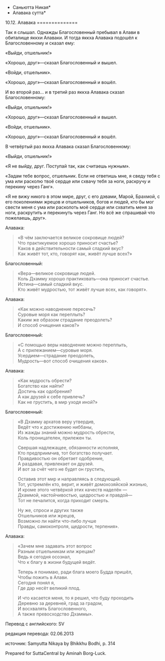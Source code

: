 * Саньютта Никая*
* Алавака сутта*

10\.12\. Алавака
\=\=\=\=\=\=\=\=\=\=\=\=\=\=

Так я слышал\. Однажды Благословенный пребывал в Алави в обиталище яккхи Алаваки\. И тогда яккха Алавака подошёл к Благословенному и сказал ему:

«Выйди, отшельник\!»

«Хорошо, друг»—сказал Благословенный и вышел\.

«Войди, отшельник»\.

«Хорошо, друг»—сказал Благословенный и вошёл\.

И во второй раз… и в третий раз яккха Алавака сказал Благословенному:

«Выйди, отшельник\!»

«Хорошо, друг»—сказал Благословенный и вышел\.

«Войди, отшельник»\.

«Хорошо, друг»—сказал Благословенный и вошёл\.

В четвёртый раз яккха Алавака сказал Благословенному:

«Выйди, отшельник\!»

«Я не выйду, друг\. Поступай так, как считаешь нужным»\.

«Задам тебе вопрос, отшельник\. Если не ответишь мне, я сведу тебя с ума или расколю твоё сердце или схвачу тебя за ноги, раскручу и перекину через Ганг»\.

«Я не вижу никого в этом мире, друг, с его дэвами, Марой, Брахмой, с его поколениями жрецов и отшельников, богов и людей, кто бы мог свести меня с ума или расколоть моё сердце или схватить меня за ноги, раскрутить и перекинуть через Ганг\. Но всё же спрашивай что пожелаешь, друг»\.

Алавака:
> «В чём заключается великое сокровище людей?  
> Что практикуемое хорошо приносит счастье?  
> Каков в действительности самый сладкий вкус?  
> Как живёт тот, кто, говорят как, живёт лучше всех?»

Благословенный:
> «Вера—великое сокровище людей\.  
> Коль Дхамму хорошо практиковать—она приносит счастье\.  
> Истина—самый сладкий вкус\.  
> Кто живёт мудростью, тот живёт лучше всех, как говорят»\.

Алавака:
> «Как можно наводнение пересечь?  
> Суровые моря как переплыть?  
> Каким же образом страдание преодолеть?  
> И способ очищения каков?»

Благословенный:
> «С помощью веры наводнение можно переплыть,  
> А с прилежанием—суровые моря\.  
> Усердием—страдание преодолеть,  
> Мудрость—вот способ очищения каков»\.

Алавака:
> «Как мудрость обрести?  
> Богатство как найти?  
> Достичь как одобрения?  
> А как друзей к себе привлечь?  
> Как не грустить, в мир уходя иной?»

Благословенный:
> «В Дхамму архатов веру утвердив,  
> Ведёт что к достижению ниббаны,  
> Из жажды знаний можно мудрость обрести,  
> Коль проницателен, прилежен ты\.  
>   
> Свершая надлежащее, обязанности исполняя,  
> Кто предприимчив, тот богатство получает\.  
> Правдивостью он обретает одобрение,  
> А раздавая, привлекает он друзей\.  
> И вот за счёт чего не будет он грустить,  
>   
> Оставив этот мир и направляясь в следующий\.  
> Тот, устремлён кто, верит, и живёт домохозяйской жизнью,  
> И кроме этого четвёркой этих качеств наделён —  
> Дхаммой, настойчивостью, щедростью и правдой—  
> Тот не печалится, когда приходит смерть\.  
>   
> Ну же, спроси и других также  
> Отшельников или жрецов,  
> Возможно ли найти что\-либо лучше  
> Правды, самоконтроля, щедрости, терпения»\.

Алавака:
> «Зачем мне задавать этот вопрос  
> Разным отшельникам или жрецам?  
> Ведь я сегодня осознал,  
> Что к благу в жизни будущей ведёт\.  
>   
> Теперь я понимаю, ради блага моего Будда пришёл,  
> Чтобы пожить в Алави\.  
> Сегодня понял я,  
> Где дар несёт великий плод\.  
>   
> И что касается меня, то я решил, что буду проходить  
> Деревню за деревней, град за градом,  
> И восхвалять Благословенного,  
> А также превосходство Дхаммы»\.

Перевод с английского: SV

редакция перевода: 02\.06\.2013

источник: Samyutta Nikaya by Bhikkhu Bodhi, p\. 314

Prepared for SuttaCentral by Aminah Borg\-Luck\.